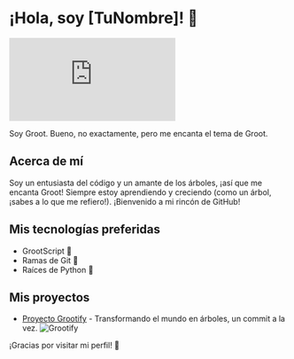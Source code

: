# ¡Hola, soy [TuNombre]! 🌱
![Groot](https://wall.alphacoders.com/big.php?i=819995)

Soy Groot. Bueno, no exactamente, pero me encanta el tema de Groot.

## Acerca de mí
Soy un entusiasta del código y un amante de los árboles, ¡así que me encanta Groot! Siempre estoy aprendiendo y creciendo (como un árbol, ¡sabes a lo que me refiero!). ¡Bienvenido a mi rincón de GitHub!

## Mis tecnologías preferidas
- GrootScript 🌳
- Ramas de Git 🌿
- Raíces de Python 🌱

## Mis proyectos
- [Proyecto Grootify](https://github.com/tunombre/proyecto-grootify) - Transformando el mundo en árboles, un commit a la vez.
![Grootify](https://github.com/tuusuario/tu-repositorio/blob/main/grootify.png)

¡Gracias por visitar mi perfil! 🌲
